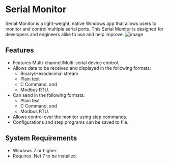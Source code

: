 # Serial Monitor
Serial Monitor is a light-weight, native Windows app that allows users to monitor and control multiple serial ports. This Serial Monitor is designed for developers and engineers alike to use and help improve. 
![image](https://github.com/julihirn/Serial-Monitor/assets/94691568/77a936c0-7688-42e2-b574-61de52b60c22)
## Features
* Features Multi-channel/Multi-serial device control.
* Allows data to be received and displayed in the following formats:
  * Binary/Hexadecimal stream
  * Plain text
  * C Command, and
  * Modbus RTU.
* Can send in the following formats:
  * Plain text
  * C Command, and
  * Modbus RTU.
* Allows control over the monitor using step commands.
* Configurations and step programs can be saved to file.
## System Requirements
* Windows 7 or higher.
* Requires .Net 7 to be installed.
